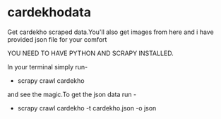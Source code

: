 # cardekhodata
Get cardekho scraped data.You'll also get images from here and i have provided json file for your comfort

YOU NEED TO HAVE PYTHON AND SCRAPY INSTALLED.

In your terminal simply run-

- scrapy crawl cardekho

and see the magic.To get the json data run - 

- scrapy crawl cardekho -t cardekho.json -o json

